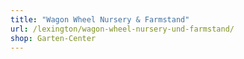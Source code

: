 ```yaml
---
title: "Wagon Wheel Nursery & Farmstand"
url: /lexington/wagon-wheel-nursery-und-farmstand/
shop: Garten-Center
---
```

